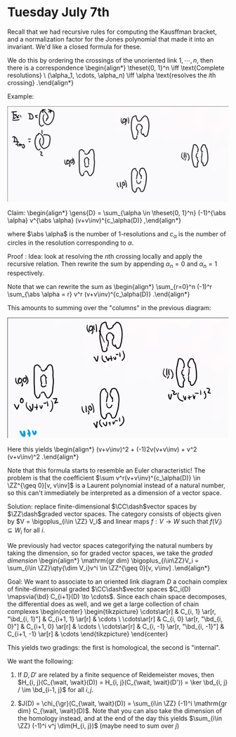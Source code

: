 # Tuesday July 7th

Recall that we had recursive rules for computing the Kausffman bracket, and a normalization factor for the Jones polynomial that made it into an invariant.
We'd like a closed formula for these.

We do this by ordering the crossings of the unoriented link $1, \cdots, n$, then there is a correspondence
\begin{align*}
\theset{0, 1}^n \iff \text{Complete resolutions} \\
(\alpha_1, \cdots, \alpha_n) \iff \alpha \text{resolves the $i$th crossing}
.\end{align*}

Example:

![](figures/image_2020-07-07-11-07-33.png)

Claim:
\begin{align*}
\gens{D} = \sum_{\alpha \in \theset{0, 1}^n} (-1)^{\abs \alpha}  v^{\abs \alpha} (v+v\inv)^{c_\alpha(D)}
,\end{align*}

where $\abs \alpha$ is the number of 1-resolutions and $c_\alpha$ is the number of circles in the resolution corresponding to $\alpha$.



Proof
: Idea: look at resolving the $n$th crossing locally and apply the recursive relation.
Then rewrite the sum by appending $\alpha_n = 0$ and $\alpha_n = 1$ respectively.

Note that we can rewrite the sum as 
\begin{align*}
\sum_{r=0}^n (-1)^r \sum_{\abs \alpha = r} v^r (v+v\inv)^{c_\alpha(D)}
.\end{align*}

This amounts to summing over the "columns" in the previous diagram:

![](figures/image_2020-07-07-11-22-49.png)

Here this yields
\begin{align*}
(v+v\inv)^2 + (-1)2v(v+v\inv) + v^2 (v+v\inv)^2
.\end{align*}

Note that this formula starts to resemble an Euler characteristic!
The problem is that the coefficient $\sum v^r(v+v\inv)^{c_\alpha(D)} \in \ZZ^{\geq 0}[v, v\inv]$ is a Laurent polynomial instead of a natural number, so this can't immediately be interpreted as a dimension of a vector space.

Solution: replace finite-dimensional $\CC\dash$vector spaces by $\ZZ\dash$graded vector spaces.
The category consists of objects given by $V = \bigoplus_{i\in \ZZ} V_i$ and linear maps $f:V\to W$ such that $f(V_i) \subseteq W_i$ for all $i$.

We previously had vector spaces categorifying the natural numbers by taking the dimension, so for graded vector spaces, we take the *graded dimension* 
\begin{align*}
\mathrm{gr dim} \bigoplus_{i\in\ZZ}V_i = \sum_{i\in \ZZ}\qty{\dim V_i}v^i \in \ZZ^{\geq 0}[v, v\inv]
.\end{align*}

Goal:
We want to associate to an oriented link diagram $D$ a cochain complex of finite-dimensional graded $\CC\dash$vector spaces $C_i(D) \mapsvia{\bd} C_{i+1}(D) \to \cdots$.
Since each chain space decomposes, the differential does as well, and we get a large collection of chain complexes
\begin{center}
\begin{tikzpicture}
\cdots\ar[r] & C_{i, 1} \ar[r, "\bd_{i, 1}"] & C_{i+1, 1} \ar[r] & \cdots \\
\cdots\ar[r] & C_{i, 0} \ar[r, "\bd_{i, 0}"] & C_{i+1, 0} \ar[r] & \cdots \\
\cdots\ar[r] & C_{i, -1} \ar[r, "\bd_{i, -1}"] & C_{i+1, -1} \ar[r] & \cdots
\end{tikzpicture}
\end{center}

This yields two gradings: the first is homological, the second is "internal".

We want the following:

1. If $D, D'$ are related by a finite sequence of Reidemeister moves, then $H_{i, j}(C_{\wait, \wait}(D)) = H_{i, j}(C_{\wait, \wait}(D')) = \ker \bd_{i, j} / \im \bd_{i-1, j}$ for all $i, j$.

2. $J(D) = \chi_{\gr}(C_{\wait, \wait}(D)) = \sum_{i\in \ZZ} (-1)^i \mathrm{gr dim} C_{\wait, \wait}(D)$.
  Note that you can also take the dimension of the homology instead, and at the end of the day this yields $\sum_{i\in \ZZ} (-1)^i v^j \dim(H_{i, j})$ (maybe need to sum over $j$)


